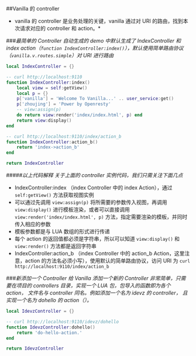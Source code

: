 ##Vanilla 的 controller
* vanilla 的 controller 是业务处理的关键，vanilla 通过对 URI 的路由，找到本次请求对应的 controller 和 action。*

###*最简单的 Controller*
*自动生成的 demo 中默认生成了 IndexController 和 index action（`function IndexController:index()`），默认使用简单路由协议（`vanilla.v.routes.simple`）对 URI 进行路由*

```lua
local IndexController = {}

-- curl http://localhost:9110
function IndexController:index()
    local view = self:getView()
    local p = {}
    p['vanilla'] = 'Welcome To Vanilla...' .. user_service:get()
    p['zhoujing'] = 'Power by Openresty'
    -- view:assign(p)
    do return view:render('index/index.html', p) end
    return view:display()
end

-- curl http://localhost:9110/index/action_b
function IndexController:action_b()
    return 'index->action_b'
end

return IndexController
```

#####*以上代码解释*
*关于上面的 controller 实例代码，我们只需关注下面几点*

* IndexController:index （index Controller 中的 index Action），通过 `self:getView()` 方法获取视图实例
* 可以通过先调用 `view:assign(p)` 将所需要的参数传入视图，再调用 `view:display()` 进行模板渲染，或者可以直接调用 `view:render('index/index.html', p)` 方法，指定需要渲染的模板，并同时传入相应的参数
* 模板参数都是与 LUA 数组的形式进行传递
* 每个 action 的返回值都必须是字符串，所以可以知道 `view:display()` 和 `view:render()` 方法都是返回字符串
* IndexController:action_b （index Controller 中的 action_b Action，这里注意，action 的方法名必须小写），使用默认的简单路由协议，访问 URI 为 `curl http://localhost:9110/index/action_b`

###*新添加一个 Controller*
*给 Vanilla 添加一个新的 Controller 非常简单，只需要在项目的 controllers 目录，实现一个 LUA 包，包导入的函数即为各个 action， 文件名与 controller 同名。例如添加一个名为 idevz 的 controller， 且实现一个名为 dohello 的 action（）。*

```lua
local IdevzController = {}

-- curl http://localhost:9110/idevz/dohello
function IdevzController:dohello()
    return 'do-hello-action.'
end

return IdevzController
```
